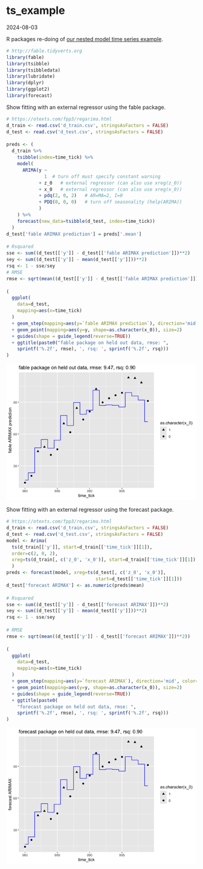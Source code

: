 ts_example
================
2024-08-03

R packages re-doing of [our nested model time series
example](https://github.com/WinVector/Examples/blob/main/TimeSeries/nested_model_example.ipynb).

``` r
# http://fable.tidyverts.org
library(fable)
library(tsibble)
library(tsibbledata)
library(lubridate)
library(dplyr)
library(ggplot2)
library(forecast)
```

Show fitting with an external regressor using the fable package.

``` r
# https://otexts.com/fpp3/regarima.html
d_train <- read.csv('d_train.csv', stringsAsFactors = FALSE)
d_test <- read.csv('d_test.csv', stringsAsFactors = FALSE)

preds <- (
  d_train %>%
    tsibble(index=time_tick) %>%
    model(
      ARIMA(y ~ 
              1  # turn off must specify constant warning
            + z_0   # external regressor (can also use xreg(z_0))
            + x_0   # external regressor (can also use xreg(x_0))
            + pdq(2, 0, 2)   # AR=MA=2, I=0
            + PDQ(0, 0, 0)   # turn off seasonality (help(ARIMA))
            )
    ) %>%
    forecast(new_data=tsibble(d_test, index=time_tick)) 
  )
d_test['fable ARIMAX prediction'] = preds['.mean']

# Rsquared
sse <- sum((d_test[['y']] - d_test[['fable ARIMAX prediction']])**2)
sey <- sum((d_test[['y']] - mean(d_test[['y']]))**2)
rsq <- 1 - sse/sey
# RMSE
rmse <- sqrt(mean((d_test[['y']] - d_test[['fable ARIMAX prediction']])**2))

(
  ggplot(
    data=d_test,
    mapping=aes(x=time_tick)
  )
  + geom_step(mapping=aes(y=`fable ARIMAX prediction`), direction='mid', color='blue')
  + geom_point(mapping=aes(y=y, shape=as.character(x_0)), size=2)
  + guides(shape = guide_legend(reverse=TRUE))
  + ggtitle(paste0("fable package on held out data, rmse: ", 
    sprintf('%.2f', rmse), ', rsq: ', sprintf('%.2f', rsq)))
) 
```

![](ts_example_files/figure-gfm/unnamed-chunk-2-1.png)<!-- -->

Show fitting with an external regressor using the forecast package.

``` r
# https://otexts.com/fpp3/regarima.html
d_train <- read.csv('d_train.csv', stringsAsFactors = FALSE)
d_test <- read.csv('d_test.csv', stringsAsFactors = FALSE)
model <- Arima(
  ts(d_train[['y']], start=d_train[['time_tick']][1]), 
  order=c(2, 0, 2), 
  xreg=ts(d_train[, c('z_0', 'x_0')], start=d_train[['time_tick']][1])
  )
preds <- forecast(model, xreg=ts(d_test[, c('z_0', 'x_0')], 
                                 start=d_test[['time_tick']][1]))
d_test['forecast ARIMAX'] <- as.numeric(preds$mean)

# Rsquared
sse <- sum((d_test[['y']] - d_test[['forecast ARIMAX']])**2)
sey <- sum((d_test[['y']] - mean(d_test[['y']]))**2)
rsq <- 1 - sse/sey

# RMSE
rmse <- sqrt(mean((d_test[['y']] - d_test[['forecast ARIMAX']])**2))

(
  ggplot(
    data=d_test,
    mapping=aes(x=time_tick)
  )
  + geom_step(mapping=aes(y=`forecast ARIMAX`), direction='mid', color='blue')
  + geom_point(mapping=aes(y=y, shape=as.character(x_0)), size=2)
  + guides(shape = guide_legend(reverse=TRUE))
  + ggtitle(paste0(
    "forecast package on held out data, rmse: ", 
    sprintf('%.2f', rmse), ', rsq: ', sprintf('%.2f', rsq)))
) 
```

![](ts_example_files/figure-gfm/unnamed-chunk-3-1.png)<!-- -->
